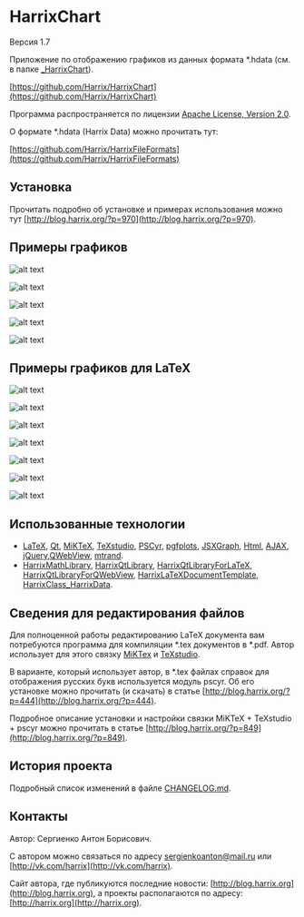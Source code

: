 HarrixChart
============

Версия 1.7

Приложение по отображению графиков из данных формата *.hdata (см. в папке [_HarrixChart](https://github.com/Harrix/HarrixChart/blob/master/_HarrixChart)).

[https://github.com/Harrix/HarrixChart](https://github.com/Harrix/HarrixChart)

Программа распространяется по лицензии [Apache License, Version 2.0](https://github.com/Harrix/HarrixChart/blob/master/LICENSE.txt).

О формате *.hdata (Harrix Data) можно прочитать тут:

[https://github.com/Harrix/HarrixFileFormats](https://github.com/Harrix/HarrixFileFormats)

Установка
---------

Прочитать подробно об установке и примерах использования можно тут [http://blog.harrix.org/?p=970](http://blog.harrix.org/?p=970).

Примеры графиков
----------------

![alt text](https://raw.github.com/Harrix/HarrixChart/master/images/PointsAndLine.png "Пример показа PointsAndLine.hdata")

![alt text](https://raw.github.com/Harrix/HarrixChart/master/images/Line_2.png "Пример показа Line_2.hdata")

![alt text](https://raw.github.com/Harrix/HarrixChart/master/images/TwoIndependentLines.png "Пример показа TwoIndependentLines.hdata")

![alt text](https://raw.github.com/Harrix/HarrixChart/master/images/SeveralLines.png "Пример показа SeveralLines.hdata")

![alt text](https://raw.github.com/Harrix/HarrixChart/master/images/SeveralIndependentLines.png "Пример показа SeveralIndependentLines.hdata")

Примеры графиков для LaTeX
--------------------------

![alt text](https://raw.github.com/Harrix/HarrixChart/master/images/example2.png "Пример вывода")

![alt text](https://raw.github.com/Harrix/HarrixChart/master/images/example3.png "Пример вывода")

![alt text](https://raw.github.com/Harrix/HarrixChart/master/images/example4.png "Пример вывода")

![alt text](https://raw.github.com/Harrix/HarrixChart/master/images/example5.png "Пример вывода")

![alt text](https://raw.github.com/Harrix/HarrixChart/master/images/example6.png "Пример вывода")

![alt text](https://raw.github.com/Harrix/HarrixChart/master/images/example7.png "Пример вывода")

![alt text](https://raw.github.com/Harrix/HarrixChart/master/images/example8.png "Пример вывода")

Использованные технологии
-------------------------

- [LaTeX](http://ru.wikipedia.org/wiki/LaTeX), [Qt](http://qt-project.org/), [MiKTeX](http://miktex.org/), [TeXstudio](http://texstudio.sourceforge.net/), [PSCyr]([http://blog.harrix.org/?p=444](http://blog.harrix.org/?p=444)), [pgfplots](http://pgfplots.sourceforge.net/), [JSXGraph](https://github.com/jsxgraph/jsxgraph), [Html](http://ru.wikipedia.org/wiki/HTML), [AJAX](http://ru.wikipedia.org/wiki/AJAX), [jQuery](http://jquery.com/),[QWebView](http://qt-project.org/doc/qt-5/qwebview.html), [mtrand](http://www.bedaux.net/mtrand/).
- [HarrixMathLibrary](https://github.com/Harrix/HarrixMathLibrary), [HarrixQtLibrary](https://github.com/Harrix/HarrixQtLibrary), [HarrixQtLibraryForLaTeX](https://github.com/Harrix/HarrixQtLibraryForLaTeX), [HarrixQtLibraryForQWebView](https://github.com/Harrix/HarrixQtLibraryForQWebView), [HarrixLaTeXDocumentTemplate](https://github.com/Harrix/HarrixLaTeXDocumentTemplate), [HarrixClass_HarrixData](https://github.com/Harrix/HarrixClass_HarrixData).

Сведения для редактирования файлов
----------------------------------

Для полноценной работы редактированию LaTeX документа вам потребуются программа для компиляции \*.tex документов в \*.pdf. Автор использует для этого связку [MiKTex](http://www.miktex.org/) и [TeXstudio](http://texstudio.sourceforge.net/). 

В варианте, который использует автор, в \*.tex файлах справок для отображения русских букв используется модуль pscyr. Об его установке можно прочитать (и скачать) в статье [http://blog.harrix.org/?p=444](http://blog.harrix.org/?p=444).

Подробное описание установки и настройки связки MiKTeX + TeXstudio + pscyr можно прочитать в статье [http://blog.harrix.org/?p=849](http://blog.harrix.org/?p=849).

История проекта
---------------

Подробный список изменений в файле [CHANGELOG.md](https://github.com/Harrix/HarrixChart/blob/master/CHANGELOG.md).

Контакты
--------

Автор: Сергиенко Антон Борисович.

С автором можно связаться по адресу [sergienkoanton@mail.ru](mailto:sergienkoanton@mail.ru) или  [http://vk.com/harrix](http://vk.com/harrix).

Сайт автора, где публикуются последние новости: [http://blog.harrix.org](http://blog.harrix.org), а проекты располагаются по адресу: [http://harrix.org](http://harrix.org).